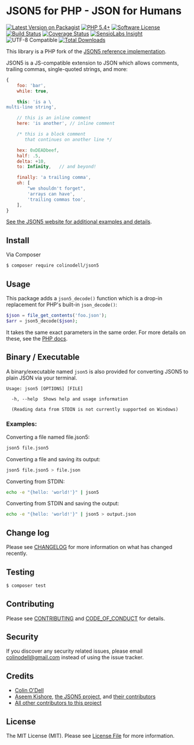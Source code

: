 # JSON5 for PHP - JSON for Humans

[![Latest Version on Packagist][ico-version]][link-packagist]
[![PHP 5.4+][ico-php]][link-packagist]
[![Software License][ico-license]](LICENSE.md)
[![Build Status][ico-travis]][link-travis]
[![Coverage Status][ico-scrutinizer]][link-scrutinizer]
[![SensioLabs Insight][ico-sensio]][link-sensio]
![UTF-8 Compatible][ico-utf8]
[![Total Downloads][ico-downloads]][link-downloads]


This library is a PHP fork of the [JSON5 reference implementation][link-json5].

JSON5 is a JS-compatible extension to JSON which allows comments, trailing commas, single-quoted strings, and more:


```js
{
    foo: 'bar',
    while: true,

    this: 'is a \
multi-line string',

    // this is an inline comment
    here: 'is another', // inline comment

    /* this is a block comment
       that continues on another line */

    hex: 0xDEADbeef,
    half: .5,
    delta: +10,
    to: Infinity,   // and beyond!

    finally: 'a trailing comma',
    oh: [
        "we shouldn't forget",
        'arrays can have',
        'trailing commas too',
    ],
}
```


[See the JSON5 website for additional examples and details][link-json5-site].


## Install

Via Composer

``` bash
$ composer require colinodell/json5
```

## Usage

This package adds a `json5_decode()` function which is a drop-in replacement for PHP's built-in `json_decode()`:

``` php
$json = file_get_contents('foo.json');
$arr = json5_decode($json);
```

It takes the same exact parameters in the same order.  For more details on these, see the [PHP docs][link-php-jsondecode].

## Binary / Executable

A binary/executable named `json5` is also provided for converting JSON5 to plain JSON via your terminal.

```
Usage: json5 [OPTIONS] [FILE]

  -h, --help  Shows help and usage information

  (Reading data from STDIN is not currently supported on Windows)
```

### Examples:

Converting a file named file.json5:

```bash
json5 file.json5
```

Converting a file and saving its output:

```bash
json5 file.json5 > file.json
```

Converting from STDIN:

```bash
echo -e "{hello: 'world!'}" | json5
```

Converting from STDIN and saving the output:
```bash
echo -e "{hello: 'world!'}" | json5 > output.json
```

## Change log

Please see [CHANGELOG](CHANGELOG.md) for more information on what has changed recently.

## Testing

``` bash
$ composer test
```

## Contributing

Please see [CONTRIBUTING](CONTRIBUTING.md) and [CODE_OF_CONDUCT](CODE_OF_CONDUCT.md) for details.

## Security

If you discover any security related issues, please email colinodell@gmail.com instead of using the issue tracker.

## Credits

- [Colin O'Dell][link-author]
- [Aseem Kishore][link-upstream-author], [the JSON5 project][link-json5], and [their contributors][link-upstream-contributors]
- [All other contributors to this project][link-contributors]

## License

The MIT License (MIT). Please see [License File](LICENSE.md) for more information.

[ico-version]: https://img.shields.io/packagist/v/colinodell/json5.svg?style=flat-square
[ico-license]: https://img.shields.io/badge/license-MIT-brightgreen.svg?style=flat-square
[ico-travis]: https://img.shields.io/travis/colinodell/json5/master.svg?style=flat-square
[ico-scrutinizer]: https://img.shields.io/scrutinizer/coverage/g/colinodell/json5.svg?style=flat-square
[ico-code-quality]: https://img.shields.io/scrutinizer/g/colinodell/json5.svg?style=flat-square
[ico-downloads]: https://img.shields.io/packagist/dt/colinodell/json5.svg?style=flat-square
[ico-utf8]: https://img.shields.io/badge/utf--8-compatible-brightgreen.svg?style=flat-square
[ico-sensio]: https://img.shields.io/sensiolabs/i/45decdff-5544-43c4-9547-61c9f514b121.svg?style=flat-square
[ico-php]: https://img.shields.io/packagist/php-v/symfony/symfony.svg?style=flat-square

[link-packagist]: https://packagist.org/packages/colinodell/json5
[link-travis]: https://travis-ci.org/colinodell/json5
[link-scrutinizer]: https://scrutinizer-ci.com/g/colinodell/json5/code-structure
[link-code-quality]: https://scrutinizer-ci.com/g/colinodell/json5
[link-downloads]: https://packagist.org/packages/colinodell/json5
[link-sensio]: https://insight.sensiolabs.com/projects/45decdff-5544-43c4-9547-61c9f514b121
[link-author]: https://github.com/colinodell
[link-json5]: https://github.com/json5/json5
[link-php-jsondecode]: http://php.net/manual/en/function.json-decode.php
[link-upstream-author]: https://github.com/aseemk
[link-upstream-contributors]: https://github.com/json5/json5#credits
[link-json5-site]: http://json5.org
[link-contributors]: ../../contributors
